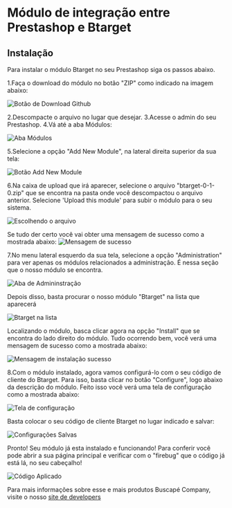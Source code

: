 Módulo de integração entre Prestashop e Btarget
==================================================

Instalação
------------

Para instalar o módulo Btarget no seu Prestashop siga os passos abaixo.

1.Faça o download do módulo no botão "ZIP" como indicado na imagem abaixo:

![Botão de Download Github](https://raw.github.com/devbuscapecompany/btarget_prestashop_module/master/readme_imgs/botaoZip.png)

2.Descompacte o arquivo no lugar que desejar.
3.Acesse o admin do seu Prestashop.
4.Vá até a aba Módulos:

![Aba Módulos](https://raw.github.com/devbuscapecompany/btarget_prestashop_module/master/readme_imgs/abamodulos.png)

5.Selecione a opção "Add New Module", na lateral direita superior da sua tela:

![Botão Add New Module](https://raw.github.com/devbuscapecompany/btarget_prestashop_module/master/readme_imgs/addmodulo.png)

6.Na caixa de upload que irá aparecer, selecione o arquivo "btarget-0-1-0.zip" que se encontra na pasta onde você descompactou o arquivo anterior. Selecione 'Upload this module' para subir o módulo para o seu sistema.

![Escolhendo o arquivo](https://raw.github.com/devbuscapecompany/btarget_prestashop_module/master/readme_imgs/choosefile.png)

Se tudo der certo você vai obter uma mensagem de sucesso como a mostrada abaixo:
![Mensagem de sucesso](https://raw.github.com/devbuscapecompany/btarget_prestashop_module/master/readme_imgs/downloadedmodule.png)

7.No menu lateral esquerdo da sua tela, selecione a opção "Administration" para ver apenas os módulos relacionados a administração. É nessa seção que o nosso módulo se encontra.

![Aba de Admininstração](https://raw.github.com/devbuscapecompany/btarget_prestashop_module/master/readme_imgs/abaadministration.png)

Depois disso, basta procurar o nosso módulo "Btarget" na lista que aparecerá

![Btarget na lista](https://raw.github.com/devbuscapecompany/btarget_prestashop_module/master/readme_imgs/listademodulos.png)

Localizando o módulo, basca clicar agora na opção "Install" que se encontra do lado direito do módulo. Tudo ocorrendo bem, você verá uma mensagem de sucesso como a mostrada abaixo:

![Mensagem de instalação sucesso](https://raw.github.com/devbuscapecompany/btarget_prestashop_module/master/readme_imgs/installedmodule.png)

8.Com o módulo instalado, agora vamos configurá-lo com o seu código de cliente do Btarget. Para isso, basta clicar no botão "Configure", logo abaixo da descrição do módulo.
Feito isso você verá uma tela de configuração como a mostrada abaixo:

![Tela de configuração](https://raw.github.com/devbuscapecompany/btarget_prestashop_module/master/readme_imgs/settingsmodule.png)

Basta colocar o seu código de cliente Btarget no lugar indicado e salvar:

![Configurações Salvas](https://raw.github.com/devbuscapecompany/btarget_prestashop_module/master/readme_imgs/savedsettings.png)

Pronto! Seu módulo já esta instalado e funcionando! Para conferir você pode abrir a sua página principal e verificar com o "firebug" que o código já está lá, no seu cabeçalho!

![Código Aplicado](https://raw.github.com/devbuscapecompany/btarget_prestashop_module/master/readme_imgs/exemplomoduloworks.png)

Para mais informações sobre esse e mais produtos Buscapé Company, visite o nosso [site de developers](http://developer.buscape.com.br)